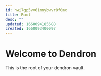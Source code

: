 ```yaml
---
id: hwi7gp5vv61mnybwvr8f0mx
title: Root
desc: ""
updated: 1660094185688
created: 1660093400097
---
```


# Welcome to Dendron

This is the root of your dendron vault.
